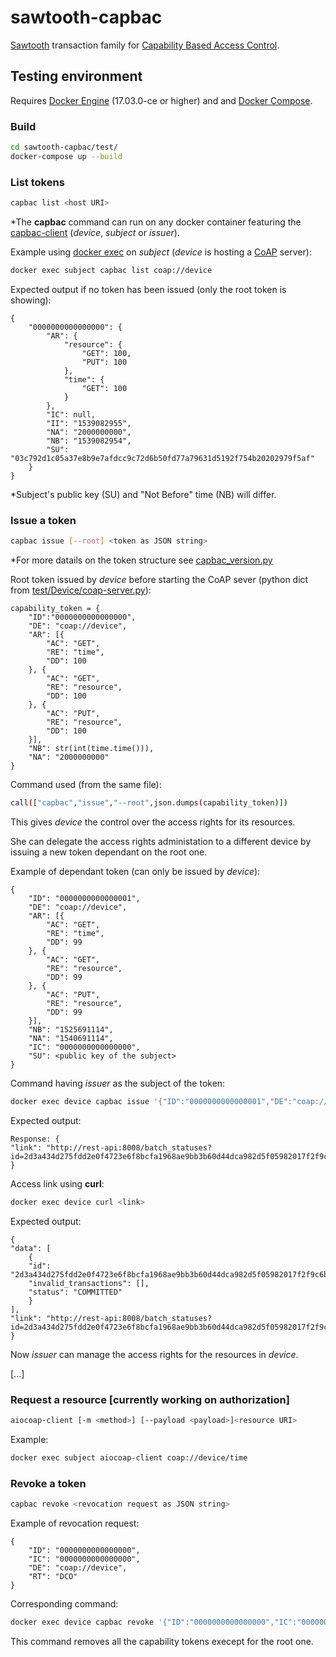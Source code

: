 # sawtooth-capbac

[Sawtooth](https://github.com/hyperledger/sawtooth-core) transaction family for [Capability Based Access Control](https://www.sciencedirect.com/science/article/pii/S089571771300054X).

## Testing environment

Requires [Docker Engine](https://docs.docker.com/install/) (17.03.0-ce or higher) and and [Docker Compose](https://docs.docker.com/compose/install/).

### Build

```bash
cd sawtooth-capbac/test/
docker-compose up --build
```

### List tokens

```bash
capbac list <host URI>
```
*The **capbac** command can run on any docker container featuring the [capbac-client](https://gitlab.com/kappanneo/sawtooth-capbac/blob/master/capbac-client/) (*device*, *subject* or *issuer*).

Example using [docker exec](https://docs.docker.com/engine/reference/commandline/exec/) on *subject* (*device* is hosting a [CoAP](https://en.wikipedia.org/wiki/Constrained_Application_Protocol) server):

```bash
docker exec subject capbac list coap://device
```

Expected output if no token has been issued (only the root token is showing):

    {
        "0000000000000000": {
            "AR": {
                "resource": {
                    "GET": 100,
                    "PUT": 100
                },
                "time": {
                    "GET": 100
                }
            },
            "IC": null,
            "II": "1539082955",
            "NA": "2000000000",
            "NB": "1539082954",
            "SU": "03c792d1c05a37e8b9e7afdcc9c72d6b50fd77a79631d5192f754b20202979f5af"
        }
    }

*Subject's public key (SU) and "Not Before" time (NB) will differ.


### Issue a token

```bash
capbac issue [--root] <token as JSON string>
```

*For more datails on the token structure see [capbac_version.py](https://gitlab.com/kappanneo/sawtooth-capbac/blob/master/capbac_version.py)

Root token issued by *device* before starting the CoAP sever (python dict from [test/Device/coap-server.py](https://gitlab.com/kappanneo/sawtooth-capbac/blob/master/test/Device/coap-server.py)):

    capability_token = {
        "ID":"0000000000000000",
        "DE": "coap://device",    
        "AR": [{
            "AC": "GET",
            "RE": "time",
            "DD": 100
        }, {
            "AC": "GET",
            "RE": "resource",
            "DD": 100
        }, {
            "AC": "PUT",
            "RE": "resource",
            "DD": 100
        }],
        "NB": str(int(time.time())),
        "NA": "2000000000"
    }

Command used (from the same file):
```bash
call(["capbac","issue","--root",json.dumps(capability_token)])
```

This gives *device* the control over the access rights for its resources.

She can delegate the access rights administation to a different device by issuing a new token dependant on the root one.

Example of dependant token (can only be issued by *device*): 

    {
        "ID": "0000000000000001",
        "DE": "coap://device",
        "AR": [{
            "AC": "GET",
            "RE": "time",
            "DD": 99
        }, {
            "AC": "GET",
            "RE": "resource",
            "DD": 99
        }, {
            "AC": "PUT",
            "RE": "resource",
            "DD": 99
        }],
        "NB": "1525691114",
        "NA": "1540691114",
        "IC": "0000000000000000",
        "SU": <public key of the subject>
    }


Command having *issuer* as the subject of the token:

```bash
docker exec device capbac issue '{"ID":"0000000000000001","DE":"coap://device","AR":[{"AC":"GET","RE":"time","DD":99},{"AC":"GET","RE":"resource","DD":99},{"AC":"PUT","RE":"resource","DD":99}],"NB":"1525691114","NA":"1540691114","IC":"0000000000000000","SU":"'$(docker exec issuer cat /root/.sawtooth/keys/root.pub)'"}'
```

Expected output:

    Response: {
    "link": "http://rest-api:8008/batch_statuses?id=2d3a434d275fdd2e0f4723e6f8bcfa1968ae9bb3b60d44dca982d5f05982017f2f9c6b31425187bfbad2f9b74d2bddc45b87d185f9bf79afaa91f6d100efdb45"
    }

Access link using **curl**:
```bash
docker exec device curl <link>
```

Expected output:

    {
    "data": [
        {
        "id": "2d3a434d275fdd2e0f4723e6f8bcfa1968ae9bb3b60d44dca982d5f05982017f2f9c6b31425187bfbad2f9b74d2bddc45b87d185f9bf79afaa91f6d100efdb45",
        "invalid_transactions": [],
        "status": "COMMITTED"
        }
    ],
    "link": "http://rest-api:8008/batch_statuses?id=2d3a434d275fdd2e0f4723e6f8bcfa1968ae9bb3b60d44dca982d5f05982017f2f9c6b31425187bfbad2f9b74d2bddc45b87d185f9bf79afaa91f6d100efdb45"
    }

Now *issuer* can manage the access rights for the resources in *device*.

[...]

### Request a resource [currently working on authorization]

```bash
aiocoap-client [-m <method>] [--payload <payload>]<resource URI>
```
Example:

```bash
docker exec subject aiocoap-client coap://device/time
```

### Revoke a token

```bash
capbac revoke <revocation request as JSON string>
```

Example of revocation request:

    {
        "ID": "0000000000000000",
        "IC": "0000000000000000",
        "DE": "coap://device",
        "RT": "DCO"
    }

Corresponding command:

```bash
docker exec device capbac revoke '{"ID":"0000000000000000","IC":"0000000000000000","DE":"coap://device","RT":"DCO"}'
```
This command removes all the capability tokens execept for the root one.

<!-- For testing purposes we can create a new sawtooth identity with:

```bash
sawtooth keygen <name>
```

The public key for the dependant capabilty:

```bash
cat /root/.sawtooth/keys/<name>.pub
```

To use the client as subject:

```bash
capbac <subcommand> --keyfile /root/.sawtooth/keys/<name>.priv
```

In order for the next examples to be consistent copy-paste the keys with:

```bash
echo 02b6b9f80ee44f5d711592def2a42941c66f461a9dbb5bf5d164c6d8b35ced8aea >> /root/.sawtooth/keys/subject.pub
echo 6abd5b5251d0f3f98c75f77a851e71aedc44555f39775a432f6783bb445dea1b >> /root/.sawtooth/keys/subject.priv
```

Example of capability dependant on the previous one: (signature, version and timestamp still added by the client)

    {
        "ID": "0123456789abcde1",
        "IS": "claudio@unipg.it",
        "SU": "02b6b9f80ee44f5d711592def2a42941c66f461a9dbb5bf5d164c6d8b35ced8aea",
        "DE": "coap://device",
        "AR": [{
            "AC": "GET",
            "RE": "time",
            "DD": 0
        }],
        "NB": "1525691114",
        "NA": "1540691114",
        "IC": "0000000000000000"
    }

Corresponding command:

```bash
capbac issue '{"ID":"0123456789abcde1","SU":"02b6b9f80ee44f5d711592def2a42941c66f461a9dbb5bf5d164c6d8b35ced8aea","DE":"coap://device","AR":[{"AC":"GET","RE":"time","DD":0}],"NB":"1525691114","NA":"1540691114","IC":"0000000000000000"}'
```

Now "subject" should be able to access "time" -->

<!-- ### capbac submit

```bash
capbac submit <access request as JSON>
```

Example of access request: (signature, version and timestamp are added by the client)

    {
        "DE": "coap://device",
        "AC": "GET",
        "RE": "time",
        "IC": "0123456789abcde1"
    }

Corresponding command:

```bash
capbac submit --keyfile /root/.sawtooth/keys/subject.priv '{"DE":"coap://device","AC":"GET","RE":"time","IC":"0123456789abcde1"}'
```

Output: (prettified)

    {
        "VR": "1.0",
        "DE": "coap://device",
        "IC": "0123456789abcde1",
        "II": "1528492264",
        "SI": "0bd47d10f76926f597196b1ba326c597c34504c9936eeee763cf902f90e5d3640c10531aa0e32c48c7711f3d018a27f5b980f0276a5842fcbbf38a0d5f704c2d",
        "RE": "time",
        "AC": "GET"
    } -->

<!-- ### capbac validate

```bash
capbac validate <access request as JSON>
```

Command corresponding to the output from previous example:

```bash
capbac validate '{"VR":"1.0","DE":"coap://device","IC":"0000000000000000","II":"1528492264","SI":"0bd47d10f76926f597196b1ba326c597c34504c9936eeee763cf902f90e5d3640c10531aa0e32c48c7711f3d018a27f5b980f0276a5842fcbbf38a0d5f704c2d","RE":"time","AC":"GET"}'
```
 -->
